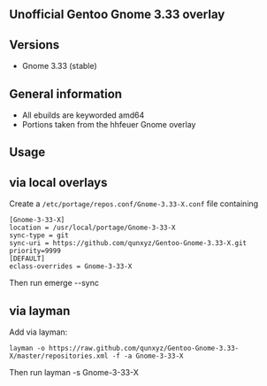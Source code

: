 Unofficial Gentoo Gnome 3.33 overlay
--------------------------------------------

Versions
--------

 - Gnome 3.33 (stable)

General information
-------------------

 - All ebuilds are keyworded amd64
 - Portions taken from the hhfeuer Gnome overlay

Usage
-----

## via local overlays

Create a `/etc/portage/repos.conf/Gnome-3.33-X.conf` file containing

```
[Gnome-3-33-X]
location = /usr/local/portage/Gnome-3-33-X
sync-type = git
sync-uri = https://github.com/qunxyz/Gentoo-Gnome-3.33-X.git
priority=9999
[DEFAULT]
eclass-overrides = Gnome-3-33-X
```

Then run emerge --sync

## via layman

Add via layman:

	layman -o https://raw.github.com/qunxyz/Gentoo-Gnome-3.33-X/master/repositories.xml -f -a Gnome-3-33-X

Then run layman -s Gnome-3-33-X


